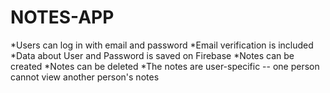 # NOTES-APP
*Users can log in with email and password
*Email verification is included
*Data about User and Password is saved on Firebase
*Notes can be created 
*Notes can be deleted 
*The notes are user-specific -- one person cannot view another person's notes 

